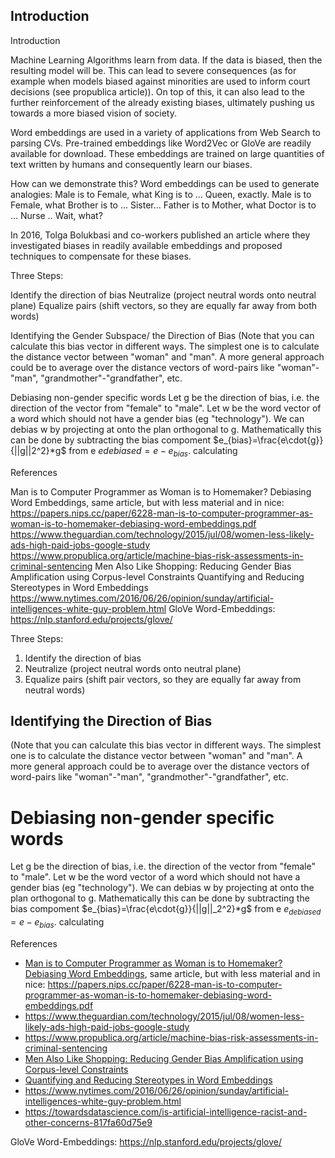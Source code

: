 ## Introduction
Introduction

Machine Learning Algorithms learn from data. If the data is biased, then the resulting model will be. This can lead to severe consequences (as for example when
models biased against minorities are used to inform court decisions (see propublica article)). On top of this, it can also lead to the further reinforcement of the already
existing biases, ultimately pushing us towards a more biased vision of society.

Word embeddings are used in a variety of applications from Web Search to parsing CVs. Pre-trained embeddings like Word2Vec or GloVe are readily available for download.
These embeddings are trained on large quantities of text written by humans and consequently learn our biases. 

How can we demonstrate this? Word embeddings can be used to generate analogies:
Male is to Female, what King is to ... Queen, exactly. 
Male is to Female, what Brother is to ... Sister...
Father is to Mother, what Doctor is to ... Nurse .. Wait, what? 


In 2016, Tolga Bolukbasi and co-workers published an article where they investigated biases in readily available embeddings and proposed techniques to compensate for 
these biases. 


Three Steps:

Identify the direction of bias
Neutralize (project neutral words onto neutral plane)
Equalize pairs (shift vectors, so they are equally far away from both words)


Identifying the Gender Subspace/ the Direction of Bias
(Note that you can calculate this bias vector in different ways. The simplest one is to calculate the distance vector between "woman" and "man". A more general approach could be to average over the distance vectors of word-pairs like "woman"-"man", "grandmother"-"grandfather", etc.

Debiasing non-gender specific words
Let g be the direction of bias, i.e. the direction of the vector from "female" to "male". Let w be the word vector of a word which should not have a gender bias (eg "technology"). We can debias w by projecting at onto the plan orthogonal to g. Mathematically this can be done by subtracting the bias compoment $e_{bias}=\frac{e\cdot{g}}{||g||2^2}*g$ from e $e{debiased}=e-e_{bias}$. calculating

References

Man is to Computer Programmer as Woman is to Homemaker? Debiasing Word Embeddings, same article, but with less material and in nice: https://papers.nips.cc/paper/6228-man-is-to-computer-programmer-as-woman-is-to-homemaker-debiasing-word-embeddings.pdf
https://www.theguardian.com/technology/2015/jul/08/women-less-likely-ads-high-paid-jobs-google-study
https://www.propublica.org/article/machine-bias-risk-assessments-in-criminal-sentencing
Men Also Like Shopping: Reducing Gender Bias Amplification using Corpus-level Constraints
Quantifying and Reducing Stereotypes in Word Embeddings
https://www.nytimes.com/2016/06/26/opinion/sunday/artificial-intelligences-white-guy-problem.html
GloVe Word-Embeddings: https://nlp.stanford.edu/projects/glove/

Three Steps:
1. Identify the direction of bias
2. Neutralize (project neutral words onto neutral plane)
3. Equalize pairs (shift pair vectors, so they are equally far away from neutral words)

## Identifying the Direction of Bias
(Note that you can calculate this bias vector
in different ways. The simplest one is to calculate the distance vector between "woman" and "man". A more general approach 
could be to average over the distance vectors of word-pairs like "woman"-"man", "grandmother"-"grandfather", etc.

# Debiasing non-gender specific words
Let g be the direction of bias, i.e. the direction of the vector from "female" to "male". Let w be the word vector of a word which should 
not have a gender bias (eg "technology"). We can debias w by projecting at onto the plan orthogonal to g. Mathematically this can be done
by subtracting the bias compoment $e_{bias}=\frac{e\cdot{g}}{||g||_2^2}*g$
from e $e_{debiased}=e-e_{bias}$.
calculating 


References
* [Man is to Computer Programmer as Woman is to Homemaker? Debiasing Word Embeddings](https://arxiv.org/abs/1607.06520), same article, but with less material and in nice: https://papers.nips.cc/paper/6228-man-is-to-computer-programmer-as-woman-is-to-homemaker-debiasing-word-embeddings.pdf
* https://www.theguardian.com/technology/2015/jul/08/women-less-likely-ads-high-paid-jobs-google-study
* https://www.propublica.org/article/machine-bias-risk-assessments-in-criminal-sentencing
* [Men Also Like Shopping: Reducing Gender Bias Amplification using Corpus-level Constraints](https://arxiv.org/abs/1707.09457)
* [Quantifying and Reducing Stereotypes in Word Embeddings](https://arxiv.org/abs/1606.06121)
* https://www.nytimes.com/2016/06/26/opinion/sunday/artificial-intelligences-white-guy-problem.html
* https://towardsdatascience.com/is-artificial-intelligence-racist-and-other-concerns-817fa60d75e9


GloVe Word-Embeddings: https://nlp.stanford.edu/projects/glove/
